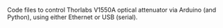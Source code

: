 Code files to control Thorlabs V1550A optical attenuator via Arduino (and Python), using either Ethernet or USB (serial).